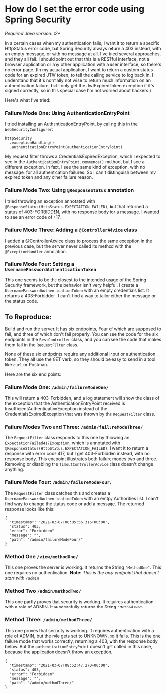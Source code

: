 # How do I set the error code using Spring Security

*Required Java version: 12+*

In a certain cases when my authentication fails, I want it to return a specific HttpStatus error code, but Spring Security always return a 403 instead, with an empty message, or with no message at all. I've tried several approaches, and they all fail. I should point out that this is a RESTful interface, not a browser application or any other application with a user interface, so there's no error page. (In my actual application, I want to return a custom status code for an expired JTW token, to tell the calling service to log back in. I understand that it's normally not wise to return much information on an authentication failure, but I only get the JwtExpiredToken exception if it's signed correctly, so in this special case I'm not worried about hackers.)

Here's what I've tried:

### Failure Mode One: Using AuthenticationEntryPoint

I tried installing an AuthenticationEntryPoint, by calling this in the `WebSecurityConfigurer`:

    httpSecurity
      .exceptionHandling()
      .authenticationEntryPoint(authenticationEntryPoint)

My request filter throws a CredentialsExpiredException, which I expected to see in the `AuthenticationEntryPoint.commence()` method, but I see a different exception. In fact, I see the same kind of exception, with no message, for all authentication failures. So I can't distinguish between my expired token and any other failure reason.

### Failure Mode Two: Using `@ResponseStatus` annotation

I tried throwing an exception annotated with `@ResponseStatus(HttpStatus.EXPECTATION_FAILED)`, but that returned a status of
   403-FORBIDDEN, with no response body for a message. I wanted to see an error code of 417.
   
### Failure Mode Three: Adding a `@ControllerAdvice` class

I added a @ControllerAdvice class to process the same exception in the previous case, but the server never called its method 
   with the `@ExceptionHandler` annotation.

### Failure Mode Four: Setting a `UsernamePasswordAuthenticationToken`
This one seems to be the closest to the intended usage of the Spring Security framework, but the behavior isn't very helpful. I create a `UsernamePasswordAuthenticationToken` with an empty credentials list. It returns a 403-Forbidden. I can't find a way to tailor either the message or the status code.

## To Reproduce:

Build and run the server. It has six endpoints, Four of which are supposed to fail, and three of which don't fail properly. You can see the code for the six endpoints in the `RestController` class, and you can see the code that makes them fail in the `RequestFilter` class.

None of these six endpoints require any additional input or authentication token. They all use the GET verb, so they should be easy to send in a tool like `curl` or Postman.

Here are the six end points:

### Failure Mode One: `/admin/failureModeOne/`
This will return a 403-Forbidden, and a log statement will show the class of the exception that the AuthenticationEntryPoint received is InsufficientAuthenticationException instead of the CredentialsExpiredException that was thrown by the `RequestFilter` class.

### Failure Modes Two and Three: `/admin/failureModeThree/`

The `RequestFilter` class responds to this one by throwing an `ExpectationFailed417Exception`, which is annotated with `@ResponseStatus(HttpStatus.EXPECTATION_FAILED)`. I want it to return a response with error code 417, but I get 403-Forbidden instead, with no response body. This endpoint illustrates both failure modes two and three. Removing or disabling the `TimoutControllerAdvice` class doesn't change anything.

### Failure Mode Four: `/admin/failureModeFour/`

The `RequestFilter` class catches this and creates a `UsernamePasswordAuthenticationToken` with an emtpy Authorities list. I can't find way
to change the status code or add a message. The returned response looks like this:

    {
      "timestamp": "2021-02-07T08:05:56.316+00:00",
      "status": 403,
      "error": "Forbidden",
      "message": "",
      "path": "/admin/failureModeFour/"
    }

### Method One `/view/methodOne/`

This one proves the server is working. It returns the String `"MethodOne"`. This one requires no authentication. **Note:** *This is the only endpoint that doesn't start with `/admin`*

### Method Two `/admin/methodTwo/`

This one partly proves that security is working. It requires authentication with a role of ADMIN. It successfully returns the String `"MethodTwo"`.

### Method Three: `/admin/methodThree/`

This one proves that security is working. It requires authentication with a role of ADMIN, but the role gets set to UNKNOWN, so it fails. This is the one failure mode that works correctly, returning a 403, with the response body below. But the `authenticationEntryPoint` doesn't get called in this case, because the application doesn't throw an exception.

    {
      "timestamp": "2021-02-07T08:52:47.270+00:00",
      "status": 403,
      "error": "Forbidden",
      "message": "",
      "path": "/admin/methodThree/"
    }
